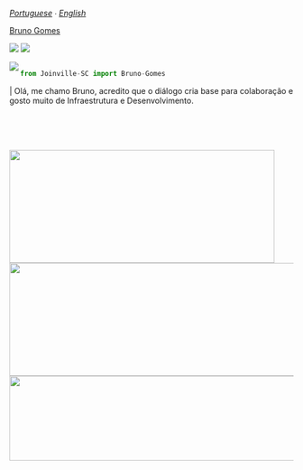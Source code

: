 *[Portuguese](README.md) ∙ [English](README-en.md)*

<div class="badge-base LI-profile-badge" data-locale="pt_BR" data-size="medium" data-theme="dark" data-type="VERTICAL" data-vanity="brunopoleza" data-version="v1"><a class="badge-base__link LI-simple-link" href="https://br.linkedin.com/in/brunopoleza?trk=profile-badge">Bruno Gomes</a></div>
              
<p>
<img  src="https://komarev.com/ghpvc/?username=pobruno&label=Profile%20views&color=4f278b&style=flat-square"/>
<img  src="https://badges.frapsoft.com/os/v1/open-source.png?v=103"/>
</p>
<p><img  align="left"  src="https://github-readme-stats.vercel.app/api/top-langs?username=pobruno&show_icons=true&locale=en&layout=compact"/>

```py

from Joinville-SC import Bruno-Gomes

```

| Olá, me chamo Bruno, acredito que o diálogo cria base para colaboração e gosto muito de Infraestrutura e Desenvolvimento.

<br><br><br>

<div>
<form>
<img align="left" width="470" height="200" src="https://github-readme-stats.vercel.app/api?username=pobruno&show_icons=true&locale=en"> <img align="left" width="689" height="200" src="https://github-profile-summary-cards.vercel.app/api/cards/profile-details?username=pobruno">

  
</form>
</div>
<div>
<form>
<img align="center" width="900" height="150" src="https://github-profile-trophy.vercel.app/?username=pobruno&row=1&theme=onedark)](https://github.com/pobruno/github-profile-trophy">
<br><br><br>
</form>
</div>

#
